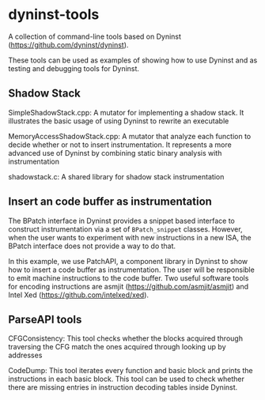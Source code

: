# dyninst-tools
A collection of command-line tools based on Dyninst (https://github.com/dyninst/dyninst).

These tools can be used as examples of showing how to use Dyninst and as testing and debugging tools for Dyninst.

## Shadow Stack

SimpleShadowStack.cpp: A mutator for implementing a shadow stack. It illustrates the basic usage of using Dyninst to rewrite an executable

MemoryAccessShadowStack.cpp: A mutator that analyze each function to decide whether or not to insert instrumentation. It represents a more advanced use of Dyninst by combining static binary analysis with instrumentation

shadowstack.c: A shared library for shadow stack instrumentation 

## Insert an code buffer as instrumentation

The BPatch interface in Dyninst provides a snippet based interface to construct instrumentation via a set of `BPatch_snippet` classes. However, when the user wants to experiment with new instructions in a new ISA, the BPatch interface does not provide a way to do that.

In this example, we use PatchAPI, a component library in Dyninst to show how to insert a code buffer as instrumentation. The user will be responsible to emit machine instructions to the code buffer. Two useful software tools for encoding instructions are asmjit (https://github.com/asmjit/asmjit) and Intel Xed (https://github.com/intelxed/xed).

## ParseAPI tools

CFGConsistency: This tool checks whether the blocks acquired through traversing the CFG match the ones acquired through looking up by addresses

CodeDump: This tool iterates every function and basic block and prints the instructions in each basic block. This tool can be used to check whether there are missing entries in instruction decoding tables inside Dyninst.
